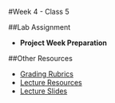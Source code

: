 #Week 4 - Class 5

##Lab Assignment
* **Project Week Preparation**

##Other Resources
* [Grading Rubrics](../../resources/)
* [Lecture Resources](lecture/)
* [Lecture Slides]()
